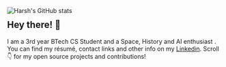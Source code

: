 <img alt="Harsh's GitHub stats" align="left" src="https://github-readme-stats.vercel.app/api?username=harshag24&show_icons=false&theme=radical&hide=issues"/>

## Hey there! :wave:

I am a 3rd year BTech CS Student and a Space, History and AI enthusiast . You can find my résumé, contact links and other info on my [Linkedin](https://www.linkedin.com/in/harshagrawal24/). Scroll :point_down: for my open source projects and contributions!

